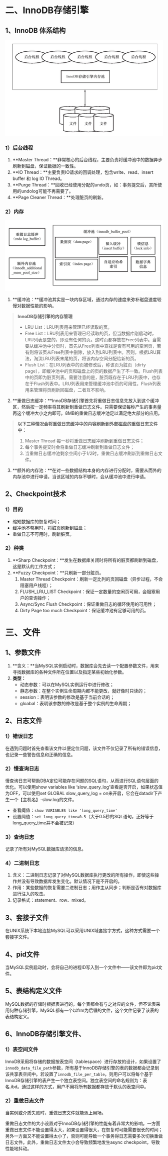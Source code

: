 # 二、InnoDB存储引擎

## 1、InnoDB 体系结构

![image-20220414180326882](imgs/image-20220414180326882.png)

### 1）后台线程

1. **Master Thread：**非常核心的后台线程，主要负责将缓冲池中的数据异步刷新到磁盘，保证数据的一致性。
2. **IO Thread：**主要负责IO请求的回调处理，包含write、read、insert buffer 和 log IO Thread。
3. **Purge Thread：**回收已经使用分配的undo页，如：事务提交后，其所使用的undolog可能不再需要了。
4. **Page Cleaner Thread：**处理脏页的刷新。

### 2）内存

![image-20220414180055038](imgs/image-20220414180055038.png)

1. **缓冲池：**缓冲池其实是一块内存区域，通过内存的速度来弥补磁盘速度较慢对数据性能的影响。

> **InnoDB存储引擎的内存管理**
>
> - LRU List：LRU列表用来管理已经读取的页。
> - Free List：LRU列表用来管理已经读取的页，但当数据库刚启动时，LRU列表是空的，即没有任何的页。这时页都存放在Free列表中。当需要从缓冲池中分页时，首先从Free列表中查找是否有可用的空闲页，若有则将该页从Free列表中删除，放入到LRU列表中。否则，根据LRU算法，淘汰LRU列表末尾的页，将该内存空间分配给新的页。
> - Flush List：在LRU列表中的页被修改后，称该页为脏页（dirty page），即缓冲池中的页和磁盘上的页的数据产生了不一致。Flush列表中的页即为脏页列表。需要注意的是，脏页既存在于LRU列表中，也存在于Flush列表中。LRU列表用来管理缓冲池中页的可用性，Flush列表用来管理将页刷新回磁盘，二者互不影响。

2. **重做日志缓冲：**InnoDB存储引擎首先将重做日志信息先放入到这个缓冲区，然后按一定频率将其刷新到重做日志文件。只需要保证每秒产生的事务量再这个缓冲大小之内即可。8MB的重做日志缓冲池足以满足绝大部分的应用。

> **以下三种情况会将重做日志缓冲中的内容刷新到外部磁盘的重做日志文件中：**
>
> 1. Master Thread 每一秒将重做日志缓冲刷新到重做日志文件；
> 2. 每个事务提交时会将重做日志缓冲刷新到重做日志文件；
> 3. 当重做日志缓冲池剩余空间小于1/2时，重做日志缓冲刷新到重做日志文件。

3. **额外的内存池：**在对一些数据结构本身的内存进行分配时，需要从而外的内存池中进行申请，当该区域的内存不够时，会从缓冲池中进行申请。

## 2、Checkpoint技术

### 1）目的

- 缩短数据库的恢复时间；
- 缓冲池不够用时，将脏页刷新到磁盘；
- 重做日志不可用时，刷新脏页。

### 2）种类

1. **Sharp Checkpoint：**发生在数据库关闭时将所有的脏页都刷新到磁盘，这是默认的工作方式；
2. **Fuzzy Checkpoint：**只刷新一部分脏页。
   1. Master Thread Checkpoint：刷新一定比列的页回磁盘（异步过程，不会阻塞用户线程）；
   2. FLUSH_LRU_LIST Checkpoint：保证一定数量的空闲页可用，会阻塞用户的查询操作；
   3. Async/Sync Flush Checkpoint：保证重做日志的循环使用的可用性；
   4. Dirty Page too much Checkpoint：保证缓冲池有足够可用的页。

# 三、文件

## 1、参数文件

1.  **含义：**当MySQL实例启动时，数据库会先去读一个配置参数文件，用来寻找数据库的各种文件所在位置以及指定某些初始化参数。
2. **类型：**
   - 动态参数：可以在MySQL实例运行中进行修改；
   - 静态参数：在整个实例生命周期内都不能更改，就好像时只读的；
   - session：表明该参数的修改是基于当前会话的；
   - gloabal：表明该参数的修改是基于整个实例的生命周期；

## 2、日志文件

### 1）错误日志

在遇到问题时首先查看该文件以便定位问题，该文件不仅记录了所有的错误信息，也记录一些警告信息和正确的信息。

### 2）慢查询日志

慢查询日志可帮助DBA定位可能存在问题的SQL语句，从而进行SQL语句层面的优化。可以使用show variables like ‘slow_query_log’查看是否开启，如果状态值为OFF，可以使用set GLOBAL slow_query_log = on来开启，它会在datadir下产生一个【主机名】-slow.log的文件。

- 查看阈值：`show VARIABLES like 'long_query_time'`
- 设置阈值：`set long_query_time=0.5`（大于0.5秒的SQL语句，正好等于long_query_time并不会被记录）

### 3）查询日志

记录了所有对MySQL数据库请求的信息。

### 4）二进制日志

1. 含义：二进制日志记录了对MySQL数据库执行更改的所有操作，即使这些操作并没有导致数据库发生变化。默认情况下是不开启的。
2. 作用：某些数据的恢复需要二进制日志；用作主从同步；判断是否有对数据库进行注入的攻击。
3. 记录格式：statement、row、mixed。

## 3、套接子文件

在UNIX系统下本地连接MySQL可以采用UNIX域套接字方式，这种方式需要一个套接字文件。

## 4、pid文件

当MySQL实例启动时，会将自己的进程ID写入到一个文件中——该文件即为pid文件。

## 5、表结构定义文件

MySQL数据的存储时根据表进行的，每个表都会有与之对应的文件，但不论表采用何种存储引擎，MySQL都有一个以frm为后缀的文件，这个文件记录了该表的表结构定义。

## 6、InnoDB存储引擎文件、

### 1）表空间文件

InnoDB采用将存储的数据按表空间（tablespace）进行存放的设计，如果设置了`innodb_data_file_path`参数，所有基于InnoDB存储引擎的表的数据都会记录到该共享表空间中。若设置了`innodb_file_per_table`，则用户可以将每个基于InnoDB存储引擎的表产生一个独立表空间。独立表空间的命名规则为：表名.ibd。通过这样的方式，用户不用将所有数据都存放于默认的表空间中。

### 2）重做日志文件

当实例或介质失败时，重做日志文件就能派上用场。

重做日志文件的大小设置对于InnoDB存储引擎的性能有着非常大的影响。一方面重做日志文件不能设置得太大，如果设置得很大，在恢复时可能需要很长的时间；另外一方面又不能设置得太小了，否则可能导致一个事务得日志需要多次切换重做日志文件。此外，重做日志文件太小会导致频繁地发生async checkpoint，导致性能地抖动。

